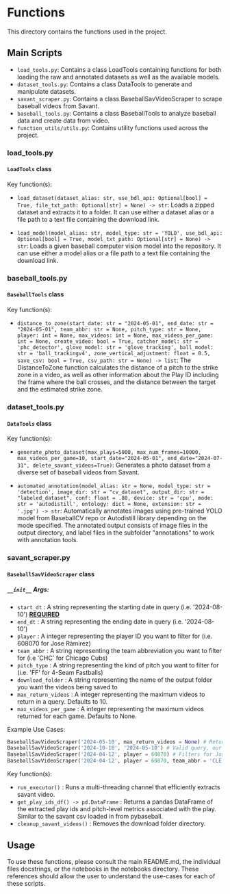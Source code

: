 # Functions

This directory contains the functions used in the project.

## Main Scripts

- `load_tools.py`: Contains a class LoadTools containing functions for both loading the raw and annotated datasets as well as the available models.
- `dataset_tools.py`: Contains a class DataTools to generate and manipulate datasets.
- `savant_scraper.py`: Contains a class BaseballSavVideoScraper to scrape baseball videos from Savant.
- `baseball_tools.py`: Contains a class BaseballTools to analyze baseball data and create data from video.
- `function_utils/utils.py`: Contains utility functions used across the project.

### load_tools.py

#### `LoadTools` class

Key function(s):
- `load_dataset(dataset_alias: str, use_bdl_api: Optional[bool] = True, file_txt_path: Optional[str] = None) -> str`: 
  Loads a zipped dataset and extracts it to a folder. It can use either a dataset alias or a file path to a text file containing the download link.

- `load_model(model_alias: str, model_type: str = 'YOLO', use_bdl_api: Optional[bool] = True, model_txt_path: Optional[str] = None) -> str`: 
  Loads a given baseball computer vision model into the repository. It can use either a model alias or a file path to a text file containing the download link.

### baseball_tools.py

#### `BaseballTools` class

Key function(s):
- `distance_to_zone(start_date: str = "2024-05-01", end_date: str = "2024-05-01", team_abbr: str = None, pitch_type: str = None, player: int = None, max_videos: int = None, max_videos_per_game: int = None, create_video: bool = True, catcher_model: str = 'phc_detector', glove_model: str = 'glove_tracking', ball_model: str = 'ball_trackingv4', zone_vertical_adjustment: float = 0.5, save_csv: bool = True, csv_path: str = None) -> list`: The DistanceToZone function calculates the distance of a pitch to the strike zone in a video, as well as other information about the Play ID including the frame where the ball crosses, and the distance between the target and the estimated strike zone.

### dataset_tools.py

#### `DataTools` class

Key function(s):
- `generate_photo_dataset(max_plays=5000, max_num_frames=10000, max_videos_per_game=10, start_date="2024-05-01", end_date="2024-07-31", delete_savant_videos=True)`: Generates a photo dataset from a diverse set of baseball videos from Savant.

- `automated_annotation(model_alias: str = None, model_type: str = 'detection', image_dir: str = "cv_dataset", output_dir: str = "labeled_dataset", conf: float = .80, device: str = 'cpu', mode: str = 'autodistill', ontology: dict = None, extension: str = '.jpg') -> str`: Automatically annotates images using pre-trained YOLO model from BaseballCV repo or Autodistill library depending on the mode specified. The annotated output consists of image files in the output directory, and label files in the subfolder "annotations" to work with annotation tools.

### savant_scraper.py

#### `BaseballSavVideoScraper` class

##### `__init__` Args:
- `start_dt` : A string representing the starting date in query (i.e. '2024-08-10') **<ins>REQUIRED</ins>**
- `end_dt` : A string representing the ending date in query (i.e. '2024-08-10')
- `player` : A integer representing the player ID you want to filter for (i.e. 608070 for Jose Ràmirez)
- `team_abbr` : A string representing the team abbreviation you want to filter for (i.e 'CHC' for Chicago Cubs)
- `pitch_type` : A string representing the kind of pitch you want to filter for (i.e. 'FF' for 4-Seam Fastballs)
- `download_folder` : A string representing the name of the output folder you want the videos being saved to
- `max_return_videos` : A integer representing the maximum videos to return in a query. Defaults to 10.
- `max_videos_per_game` : A integer representing the maximum videos returned for each game. Defaults to None.

Example Use Cases:
```python
BaseballSavVideoScraper('2024-05-10', max_return_videos = None) # Return ALL plays in query
BaseballSavVideoScraper('2024-10-10', '2024-05-10') # Valid query, our function swaps the dates
BaseballSavVideoScraper('2024-04-12', player = 60870) # Filters for Jose Ramirez plays
BaseballSavVideoScraper('2024-04-12', player = 60870, team_abbr = 'CLE') # Specifies team you want with Jose Ramirez plays, makes filtering time faster and queries more reliable
```

Key function(s):
- `run_executor()` : Runs a multi-threading channel that efficiently extracts savant video.
- `get_play_ids_df() -> pd.DataFrame` : Returns a pandas DataFrame of the extracted play ids and pitch-level metrics associated with the play. Similar to the savant csv loaded in from pybaseball.
- `cleanup_savant_videos()` : Removes the download folder directory.


## Usage

To use these functions, please consult the main README.md, the individual files docstrings, or the notebooks in the notebooks directory. These references should allow the user to understand the use-cases for each of these scripts.
